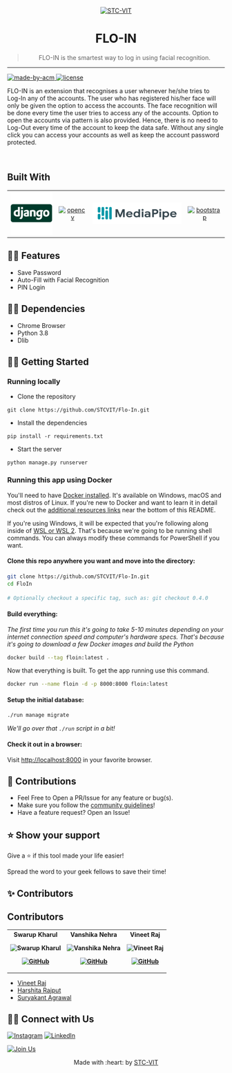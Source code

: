 <p align="center">
    <a href="https://stcvit.in/" target="_blank"><img src="https://github.com/STCVIT/STC-README/blob/master/gitbanner.png" title="STC-VIT" alt="STC-VIT"></a>
</p>

<center>

# FLO-IN
> FLO-IN is the smartest way to log in using facial recognition.
</center>

---
<p>
  <a href="https://stcvit.in/" target="_blank">
    <img alt="made-by-acm" src="https://img.shields.io/badge/MADE%20BY-STC%20VIT-blue?style=for-the-badge" />
  </a>

  <a href='https://github.com/STCVIT/Flo-In/blob/master/LICENSE' target="_blank">
  <img alt="license" src="https://img.shields.io/badge/License-MIT-green.svg?style=for-the-badge" />
  </a>
    
</p>


FLO-IN is an extension that recognises a user whenever he/she tries to Log-In any of the accounts. The user who has registered his/her face will only be given the option to access the accounts. The face recognition will be done every time the user tries to access any of the accounts. Option to open the accounts via pattern is also provided. Hence, there is no need to Log-Out every time of the account to keep the data safe. Without any single click you can access your accounts as well as keep the account password protected.

<br>


## Built With
| | | | |
|:-------------------------:|:-------------------------:|:-------------------------:|:-------------------------:|
|<a href="https://www.djangoproject.com/" target="_blank"> <img src="https://raw.githubusercontent.com/devicons/devicon/master/icons/django/django-original.svg" alt="django" width="100" height="100"/> </a>|<a href="https://opencv.org/" target="_blank"> <img src="https://www.vectorlogo.zone/logos/opencv/opencv-ar21.svg" alt="opencv" width="150" height="70"/> </a>| <a href="https://opencv.org/" target="_blank"> <img src="assets/mediapipe.png" alt="Mediapipe" width="210" height="50"/> </a>| <a href="" target="_blank"><img src="https://www.vectorlogo.zone/logos/getbootstrap/getbootstrap-ar21.svg" alt="bootstrap" width="200" height="100" /></a>




## 💪🏻 Features
- Save Password
- Auto-Fill with Facial Recognition 
- PIN Login 



## 👨‍💻 Dependencies
 - Chrome Browser
 - Python 3.8
 - Dlib



## 🏃‍♀️ Getting Started
### Running locally

- Clone the repository
```
git clone https://github.com/STCVIT/Flo-In.git 
```
- Install the dependencies
```
pip install -r requirements.txt
```
- Start the server
```
python manage.py runserver
```

### Running this app using Docker

You'll need to have [Docker installed](https://docs.docker.com/get-docker/).
It's available on Windows, macOS and most distros of Linux. If you're new to
Docker and want to learn it in detail check out the [additional resources
links](#learn-more-about-docker-and-django) near the bottom of this README.

If you're using Windows, it will be expected that you're following along inside
of [WSL or WSL
2](https://nickjanetakis.com/blog/a-linux-dev-environment-on-windows-with-wsl-2-docker-desktop-and-more).
That's because we're going to be running shell commands. You can always modify
these commands for PowerShell if you want.

#### Clone this repo anywhere you want and move into the directory:

```sh
git clone https://github.com/STCVIT/Flo-In.git
cd FloIn

# Optionally checkout a specific tag, such as: git checkout 0.4.0
```

#### Build everything:

*The first time you run this it's going to take 5-10 minutes depending on your
internet connection speed and computer's hardware specs. That's because it's
going to download a few Docker images and build the Python*

```sh
docker build --tag floin:latest .
```

Now that everything is built. To get the app running use this command.


```sh
docker run --name floin -d -p 8000:8000 floin:latest
```

#### Setup the initial database:

```sh
./run manage migrate 
```

*We'll go over that `./run` script in a bit!*

#### Check it out in a browser:

Visit <http://localhost:8000> in your favorite browser.



## 🙌 Contributions

- Feel Free to Open a PR/Issue for any feature or bug(s).
- Make sure you follow the [community guidelines](https://docs.github.com/en/github/site-policy/github-community-guidelines)!
- Have a feature request? Open an Issue!



## ⭐ Show your support

Give a ⭐ if this tool made your life easier!

Spread the word to your geek fellows to save their time!



## ✨ Contributors

## Contributors
<table>
	<tr align="center" style="font-weight:bold">
		<td>
		Swarup Kharul
		<p align="center">
			<img src = "https://avatars.githubusercontent.com/u/65753949?v=4" width="150" height="150" alt="Swarup Kharul">
		</p>
			<p align="center">
				<a href = "https://github.com/SwarupKharul">
					<img src = "http://www.iconninja.com/files/241/825/211/round-collaboration-social-github-code-circle-network-icon.svg" width="36" height = "36" alt="GitHub"/>
				</a>
			</p>
		</td>
		<td>
		Vanshika Nehra
		<p align="center">
			<img src = "https://avatars.githubusercontent.com/u/72328934?v=4" width="150" height="150" alt="Vanshika Nehra">
		</p>
			<p align="center">
				<a href = "https://github.com/VanshikaNehra23">
					<img src = "http://www.iconninja.com/files/241/825/211/round-collaboration-social-github-code-circle-network-icon.svg" width="36" height = "36" alt="GitHub"/>
				</a>
			</p>
		</td>
		<td>
		Vineet Raj
		<p align="center">
			<img src = "https://avatars.githubusercontent.com/u/74700202?v=4" width="150" height="150" alt="Vineet Raj">
		</p>
			<p align="center">
				<a href = "https://github.com/vinmik">
					<img src = "http://www.iconninja.com/files/241/825/211/round-collaboration-social-github-code-circle-network-icon.svg" width="36" height = "36" alt="GitHub"/>
				</a>
			</p>
		</td>
	</tr>
	</table>


* [Vineet Raj](https://github.com/vinmik)
* [Harshita Rajput](https://github.com/HarshitaRajput)
* [Suryakant Agrawal](https://github.com/suryaa62)


## 🤝🏻 Connect with Us
[![Instagram](https://img.shields.io/badge/Instagram-E4405F?style=for-the-badge&logo=instagram&logoColor=white)](https://www.instagram.com/mstcvit/)
[![LinkedIn](https://img.shields.io/badge/LinkedIn-0077B5?style=for-the-badge&logo=linkedin&logoColor=white)](https://www.linkedin.com/company/micvitvellore/mycompany/)

[![Join Us](https://img.shields.io/badge/Join%20Us-STC-VIT)](https://stcvit.in/)

<p align="center">
	Made with :heart: by <a href="https://stcvit.in/">STC-VIT</a>
</p>
